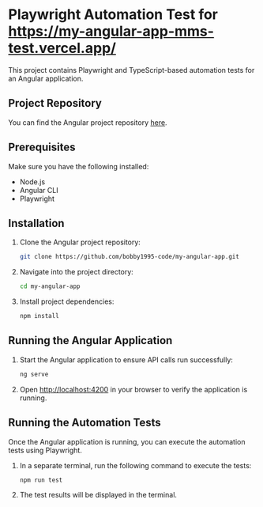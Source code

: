
# Playwright Automation Test for https://my-angular-app-mms-test.vercel.app/

This project contains Playwright and TypeScript-based automation tests for an Angular application.

## Project Repository

You can find the Angular project repository [here](https://github.com/bobby1995-code/my-angular-app.git).

## Prerequisites

Make sure you have the following installed:
- Node.js
- Angular CLI
- Playwright

## Installation

1. Clone the Angular project repository:
   ```bash
   git clone https://github.com/bobby1995-code/my-angular-app.git
   ```
   
2. Navigate into the project directory:
   ```bash
   cd my-angular-app
   ```

3. Install project dependencies:
   ```bash
   npm install
   ```

## Running the Angular Application

1. Start the Angular application to ensure API calls run successfully:
   ```bash
   ng serve
   ```

2. Open [http://localhost:4200](http://localhost:4200) in your browser to verify the application is running.

## Running the Automation Tests

Once the Angular application is running, you can execute the automation tests using Playwright.

1. In a separate terminal, run the following command to execute the tests:
   ```bash
   npm run test
   ```

2. The test results will be displayed in the terminal.

